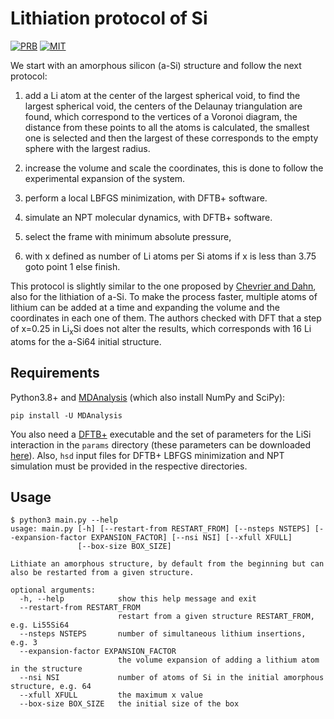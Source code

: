 # Lithiation protocol of Si

[![PRB](https://img.shields.io/badge/PhysRevB-108.144201-b31033)](https://doi.org/10.1103/PhysRevB.108.144201)
[![MIT](https://img.shields.io/badge/License-MIT-ffde57)](https://github.com/fernandezfran/lithiation_protocol/blob/main/LICENSE)

We start with an amorphous silicon (a-Si) structure and follow the next protocol:

1. add a Li atom at the center of the largest spherical void,
    to find the largest spherical void, the centers of the Delaunay
    triangulation are found, which correspond to the vertices of a Voronoi
    diagram, the distance from these points to all the atoms is calculated,
    the smallest one is selected and then the largest of these corresponds to
    the empty sphere with the largest radius.

2. increase the volume and scale the coordinates,
    this is done to follow the experimental expansion of the system.

3. perform a local LBFGS minimization,
    with DFTB+ software.

4. simulate an NPT molecular dynamics,
    with DFTB+ software.

5. select the frame with minimum absolute pressure,

6. with x defined as number of Li atoms per Si atoms if x is less than 3.75 goto point 1 else finish.

This protocol is slightly similar to the one proposed by 
[Chevrier and Dahn](https://doi.org/10.1149/1.3111037), also for the lithiation 
of a-Si. To make the process faster, multiple atoms of lithium can be added at 
a time and expanding the volume and the coordinates in each one of them. The 
authors checked with DFT that a step of x=0.25 in Li<sub>x</sub>Si does not alter 
the results, which corresponds with 16 Li atoms for the a-Si64 initial structure.


## Requirements

Python3.8+ and [MDAnalysis](https://www.mdanalysis.org/) (which also install 
NumPy and SciPy):

```
pip install -U MDAnalysis
```

You also need a [DFTB+](https://github.com/dftbplus/dftbplus) executable and the 
set of parameters for the LiSi interaction in the `params` directory (these 
parameters can be downloaded 
[here](https://github.com/alexispaz/DFTB_LiSi/tree/main/lisi)). Also, `hsd` input
files for DFTB+ LBFGS minimization and NPT simulation must be provided in the 
respective directories.


## Usage

```
$ python3 main.py --help
usage: main.py [-h] [--restart-from RESTART_FROM] [--nsteps NSTEPS] [--expansion-factor EXPANSION_FACTOR] [--nsi NSI] [--xfull XFULL]
               [--box-size BOX_SIZE]

Lithiate an amorphous structure, by default from the beginning but can also be restarted from a given structure.

optional arguments:
  -h, --help            show this help message and exit
  --restart-from RESTART_FROM
                        restart from a given structure RESTART_FROM, e.g. Li55Si64
  --nsteps NSTEPS       number of simultaneous lithium insertions, e.g. 3
  --expansion-factor EXPANSION_FACTOR
                        the volume expansion of adding a lithium atom in the structure
  --nsi NSI             number of atoms of Si in the initial amorphous structure, e.g. 64
  --xfull XFULL         the maximum x value
  --box-size BOX_SIZE   the initial size of the box
```
